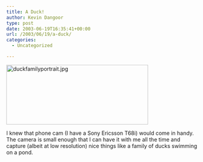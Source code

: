 ```yaml
---
title: A Duck!
author: Kevin Dangoor
type: post
date: 2003-06-19T16:35:41+00:00
url: /2003/06/19/a-duck/
categories:
  - Uncategorized

---
```

<img alt="duckfamilyportrait.jpg" src="/images/duckfamilyportrait.jpg" width="374" height="158" border="0" />

I knew that phone cam (I have a Sony Ericsson T68i) would come in handy. The camera is small enough that I can have it with me all the time and capture (albeit at low resolution) nice things like a family of ducks swimming on a pond.